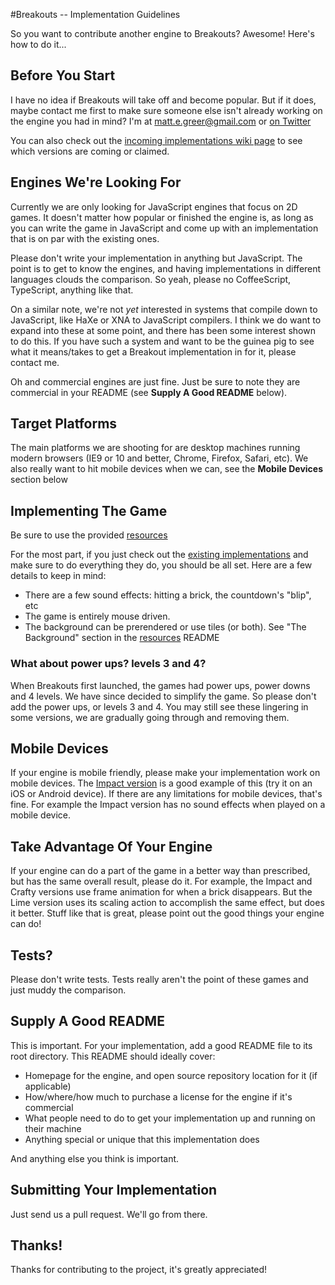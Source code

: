 #Breakouts -- Implementation Guidelines

So you want to contribute another engine to Breakouts? Awesome! Here's how to do it...

## Before You Start
I have no idea if Breakouts will take off and become popular. But if it does, maybe contact me first to make sure someone else isn't already working on the engine you had in mind? I'm at [matt.e.greer@gmail.com](mailto:matt.e.greer@gmail.com) or [on Twitter](http://twitter.com/cityfortyone)  
  
You can also check out the [incoming implementations wiki page](https://github.com/city41/breakouts/wiki/Incoming-Implementations) to see which versions are coming or claimed.
  
## Engines We're Looking For

Currently we are only looking for JavaScript engines that focus on 2D games. It doesn't matter how popular or finished the engine is, as long as you can write the game in JavaScript and come up with an implementation that is on par with the existing ones.  
  
Please don't write your implementation in anything but JavaScript. The point is to get to know the engines, and having implementations in different languages clouds the comparison. So yeah, please no CoffeeScript, TypeScript, anything like that.  
  
On a similar note, we're not *yet* interested in systems that compile down to JavaScript, like HaXe or XNA to JavaScript compilers. I think we do want to expand into these at some point, and there has been some interest shown to do this. If you have such a system and want to be the guinea pig to see what it means/takes to get a Breakout implementation in for it, please contact me.
  
Oh and commercial engines are just fine. Just be sure to note they are commercial in your README (see **Supply A Good README** below).

## Target Platforms
The main platforms we are shooting for are desktop machines running modern browsers (IE9 or 10 and better, Chrome, Firefox, Safari, etc). We also really want to hit mobile devices when we can, see the **Mobile Devices** section below

## Implementing The Game

Be sure to use the provided [resources](https://github.com/city41/breakouts/tree/master/resources)

For the most part, if you just check out the [existing implementations](http://city41.github.com/breakouts) and make sure to do everything they do, you should be all set. Here are a few details to keep in mind:

* There are a few sound effects: hitting a brick, the countdown's "blip", etc
* The game is entirely mouse driven.
* The background can be prerendered or use tiles (or both). See "The Background" section in the [resources](https://github.com/city41/breakouts/tree/master/resources) README

### What about power ups? levels 3 and 4?

When Breakouts first launched, the games had power ups, power downs and 4 levels. We have since decided to simplify the game. So please don't add the power ups, or levels 3 and 4. You may still see these lingering in some versions, we are gradually going through and removing them.

## Mobile Devices

If your engine is mobile friendly, please make your implementation work on mobile devices. The [Impact version](http://city41.github.com/breakouts/impactjs/index.html) is a good example of this (try it on an iOS or Android device). If there are any limitations for mobile devices, that's fine. For example the Impact version has no sound effects when played on a mobile device.

## Take Advantage Of Your Engine
If your engine can do a part of the game in a better way than prescribed, but has the same overall result, please do it. For example, the Impact and Crafty versions use frame animation for when a brick disappears. But the Lime version uses its scaling action to accomplish the same effect, but does it better. Stuff like that is great, please point out the good things your engine can do!

## Tests?
Please don't write tests. Tests really aren't the point of these games and just muddy the comparison.

## Supply A Good README

This is important. For your implementation, add a good README file to its root directory. This README should ideally cover:

* Homepage for the engine, and open source repository location for it (if applicable)
* How/where/how much to purchase a license for the engine if it's commercial
* What people need to do to get your implementation up and running on their machine
* Anything special or unique that this implementation does

And anything else you think is important.

## Submitting Your Implementation
Just send us a pull request. We'll go from there.


## Thanks!
Thanks for contributing to the project, it's greatly appreciated!

